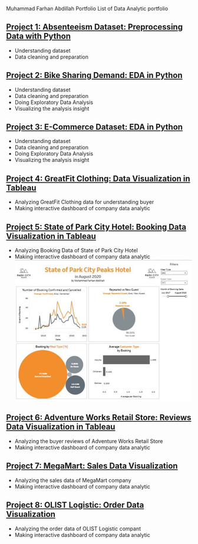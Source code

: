 Muhammad Farhan Abdillah Portfolio
List of Data Analytic portfolio 

## [Project 1: Absenteeism Dataset: Preprocessing Data with Python](https://github.com/farhanphame/Absenteeism_Dataset)
- Understanding dataset
- Data cleaning and preparation

## [Project 2: Bike Sharing Demand: EDA in Python](https://github.com/farhanphame/Bike_Sharing_Demand)
- Understanding dataset
- Data cleaning and preparation
- Doing Exploratory Data Analysis
- Visualizing the analysis insight

## [Project 3: E-Commerce Dataset: EDA in Python](https://github.com/farhanphame/E-Commerce_Dataset)
- Understanding dataset
- Data cleaning and preparation
- Doing Exploratory Data Analysis
- Visualizing the analysis insight

## [Project 4: GreatFit Clothing: Data Visualization in Tableau](https://public.tableau.com/app/profile/muhammad.farhan.abdillah/viz/GreatFitClothing-DataVisualizationProject/DashboardofGreeatFitClothing)
- Analyzing GreatFit Clothing data for understanding buyer
- Making interactive dashboard of company data analytic

## [Project 5: State of Park City Hotel: Booking Data Visualization in Tableau](https://public.tableau.com/app/profile/muhammad.farhan.abdillah/viz/HotelDataVisualizationProject/HotelBookingDashboard)
- Analyzing Booking Data of State of Park City Hotel
- Making interactive dashboard of company data analytic
![](https://github.com/farhanphame/Farhan_Portfolio/blob/main/Images/Dashboard%20of%20States%20Park%20City%20Peaks%20Hotel.JPG)

## [Project 6: Adventure Works Retail Store: Reviews Data Visualization in Tableau](https://public.tableau.com/app/profile/muhammad.farhan.abdillah/viz/AdventureWorksRetailStore-DataVisualizationProject/SalesbyCityandSalesStats)
- Analyzing the buyer reviews of Adventure Works Retail Store
- Making interactive dashboard of company data analytic

## [Project 7: MegaMart: Sales Data Visualization](https://public.tableau.com/app/profile/muhammad.farhan.abdillah/viz/MegaMart-VisualizationProject/MegamartSalesDashboard)
- Analyzing the sales data of MegaMart company
- Making interactive dashboard of company data analytic

## [Project 8: OLIST Logistic: Order Data Visualization](https://public.tableau.com/app/profile/muhammad.farhan.abdillah/viz/OLISTLogisticProject-DataVisualization/OLISTLogisticDashboard)
- Analyzing the order data of OLIST Logistic compant
- Making interactive dashboard of company data analytic
